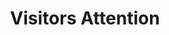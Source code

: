 ---
title: "Visitors Attention"
draft: false
# meta description
description : "this is meta description"

layout: "redirect"
---
